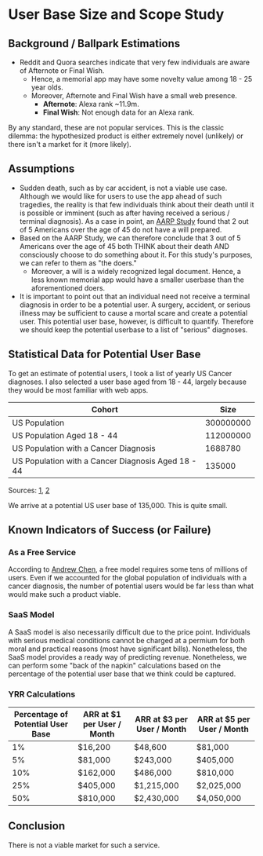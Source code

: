 # User Base Size and Scope Study

## Background / Ballpark Estimations
* Reddit and Quora searches indicate that very few individuals are aware of Afternote or Final Wish.
  * Hence, a memorial app may have some novelty value among 18 - 25 year olds.
  * Moreover, Afternote and Final Wish have a small web presence.
    * **Afternote**: Alexa rank ~11.9m.
    * **Final Wish**: Not enough data for an Alexa rank.
   
By any standard, these are not popular services. This is the classic dilemma: the hypothesized product is either extremely novel (unlikely) or there isn't a market for it (more likely).

## Assumptions
* Sudden death, such as by car accident, is not a viable use case. Although we would like for users to use the
app ahead of such tragedies, the reality is that few individuals think about their death
until it is possible or imminent (such as after having received a serious / terminal diagnosis). As a case in point, an [AARP Study](https://www.aarp.org/money/estate-planning/info-09-2010/ten_things_you_should_know_about_writing_a_will.html) found that
2 out of 5 Americans over the age of 45 do not have a will prepared. 
* Based on the AARP Study, we can therefore conclude that 3 out of 5 Americans over the age of 45 both THINK about their death AND consciously choose to do something about it. For this study's purposes, we can refer to them as "the doers."
  * Moreover, a will is a widely recognized legal document. Hence, a less known memorial app would have a smaller userbase than the aforementioned doers. 
* It is important to point out that an individual need not receive a terminal diagnosis in order to be a potential user. A surgery, accident, or serious illness may be sufficient to cause a mortal scare and create a potential user. This potential user base, however, is difficult to quantify. Therefore we should keep the potential userbase to a list of "serious" diagnoses.

## Statistical Data for Potential User Base
To get an estimate of potential users, I took a list of yearly US Cancer diagnoses. I also selected a user base
aged from 18 - 44, largely because they would be most familiar with web apps.

| Cohort                                             | Size      |
|----------------------------------------------------|-----------|
| US Population                                      | 300000000 |
| US Population Aged 18 - 44                         | 112000000 |
| US Population with a Cancer Diagnosis              | 1688780   |
| US Population with a Cancer Diagnosis Aged 18 - 44 | 135000    |

Sources: [1](https://www.cancer.gov/about-cancer/causes-prevention/risk/age), [2](https://seer.cancer.gov/statfacts/html/all.html)

We arrive at a potential US user base of 135,000. This is quite small.

## Known Indicators of Success (or Failure)

### As a Free Service
According to [Andrew Chen](http://andrewchen.co/quora-what-is-considered-a-significant-number-of-users-for-a-free-consumer-internet-product/), a free model requires some tens of millions of users. Even if we accounted for the global population of individuals with a cancer diagnosis, the number of potential users would be far less than what would make such a product viable.

### SaaS Model
A SaaS model is also necessarily difficult due to the price point. Individuals with serious medical conditions cannot be charged at a permium for both moral and practical reasons (most have significant bills). Nonetheless, the SaaS model provides a ready way of predicting revenue. Nonetheless, we can perform some "back of the napkin" calculations based on the percentage of the potential user base that we think could be captured.

### YRR Calculations

| Percentage of Potential User Base | ARR at $1 per User / Month  | ARR at $3 per User / Month | ARR at $5 per User / Month |
|-----------------------------------|-----------------------------|----------------------------|----------------------------|
| 1%                                | $16,200                     | $48,600                    | $81,000                    |
| 5%                                | $81,000                     | $243,000                   | $405,000                   |
| 10%                               | $162,000                    | $486,000                   | $810,000                   |
| 25%                               | $405,000                    | $1,215,000                 | $2,025,000                 |
| 50%                               | $810,000                    | $2,430,000                 | $4,050,000                 |


## Conclusion
There is not a viable market for such a service.


